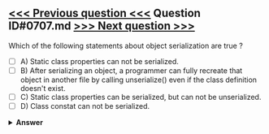 [<<< Previous question <<<](0706.md)   Question ID#0707.md   [>>> Next question >>>](0708.md)
---

Which of the following statements about object serialization are true ?

- [ ] A) Static class properties can not be serialized.
- [ ] B) After serializing an object, a programmer can fully recreate that object in another file by calling unserialize() even if the class definition doesn't exist.
- [ ] C) Static class properties can be serialized, but can not be unserialized.
- [ ] D) Class constat can not be serialized.

<details><summary><b>Answer</b></summary>
<p>
  Answer: <strong>A</strong>
</p>
</details>
